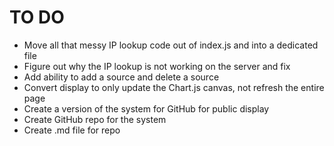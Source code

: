 # TO DO
- Move all that messy IP lookup code out of index.js and into a dedicated file
- Figure out why the IP lookup is not working on the server and fix
- Add ability to add a source and delete a source
- Convert display to only update the Chart.js canvas, not refresh the entire page
- Create a version of the system for GitHub for public display
- Create GitHub repo for the system
- Create .md file for repo